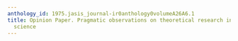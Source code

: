 ```yaml
---
anthology_id: 1975.jasis_journal-ir0anthology0volumeA26A6.1
title: Opinion Paper. Pragmatic observations on theoretical research in information
  science
---
```

